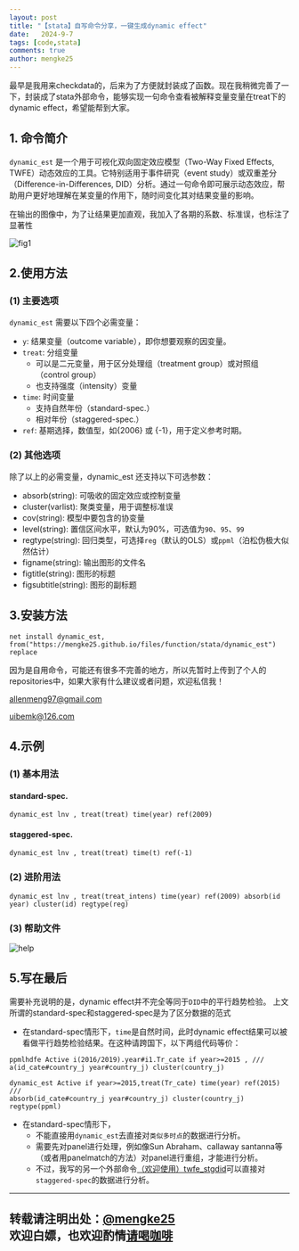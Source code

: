 ```yaml
---
layout: post
title: "【stata】自写命令分享，一键生成dynamic effect"
date:   2024-9-7
tags: [code,stata]
comments: true
author: mengke25
---
```





最早是我用来checkdata的，后来为了方便就封装成了函数。现在我稍微完善了一下，封装成了stata外部命令，能够实现一句命令查看被解释变量变量在treat下的dynamic effect，希望能帮到大家。


<!-- more -->

## 1. 命令简介

`dynamic_est` 是一个用于可视化双向固定效应模型（Two-Way Fixed Effects, TWFE）动态效应的工具。它特别适用于事件研究（event study）或双重差分（Difference-in-Differences, DID）分析。通过一句命令即可展示动态效应，帮助用户更好地理解在某变量的作用下，随时间变化其对结果变量的影响。

在输出的图像中，为了让结果更加直观，我加入了各期的系数、标准误，也标注了显著性

![fig1](https://mengke25.github.io/images/dynamic_est/fig1.png)


## 2.使用方法

### (1) 主要选项
`dynamic_est` 需要以下四个必需变量：
* `y`: 结果变量（outcome variable），即你想要观察的因变量。
* `treat`: 分组变量
  * 可以是二元变量，用于区分处理组（treatment group）或对照组（control group）
  * 也支持强度（intensity）变量
* `time`: 时间变量
  * 支持自然年份（standard-spec.）
  * 相对年份（staggered-spec.）
* `ref`: 基期选择，数值型，如{2006} 或 {-1}，用于定义参考时期。


### (2) 其他选项

除了以上的必需变量，dynamic_est 还支持以下可选参数：
* absorb(string): 可吸收的固定效应或控制变量
* cluster(varlist): 聚类变量，用于调整标准误
* cov(string): 模型中要包含的协变量
* level(string): 置信区间水平，默认为90%，可选值为`90`、`95`、`99`
* regtype(string): 回归类型，可选择`reg`（默认的OLS）或`ppml`（泊松伪极大似然估计）
* figname(string): 输出图形的文件名
* figtitle(string): 图形的标题
* figsubtitle(string): 图形的副标题


## 3.安装方法

```
net install dynamic_est, from("https://mengke25.github.io/files/function/stata/dynamic_est") replace
```
因为是自用命令，可能还有很多不完善的地方，所以先暂时上传到了个人的repositories中，如果大家有什么建议或者问题，欢迎私信我！

allenmeng97@gmail.com

uibemk@126.com


## 4.示例

### (1) 基本用法
#### standard-spec.
```    
dynamic_est lnv , treat(treat) time(year) ref(2009) 
```

#### staggered-spec.
```
dynamic_est lnv , treat(treat) time(t) ref(-1) 
```

### (2) 进阶用法
```
dynamic_est lnv , treat(treat_intens) time(year) ref(2009) absorb(id year) cluster(id) regtype(reg)
```


### (3) 帮助文件

![help](https://mengke25.github.io/images/dynamic_est/fig2.jpg)


## 5.写在最后

需要补充说明的是，dynamic effect并不完全等同于`DID`中的平行趋势检验。
上文所谓的standard-spec和staggered-spec是为了区分数据的范式

* 在standard-spec情形下，`time`是自然时间，此时dynamic effect结果可以被看做平行趋势检验结果。在这种请跨国下，以下两组代码等价：
```
ppmlhdfe Active i(2016/2019).year#i1.Tr_cate if year>=2015 , /// 
a(id_cate#country_j year#country_j) cluster(country_j) 
```

```
dynamic_est Active if year>=2015,treat(Tr_cate) time(year) ref(2015) /// 
absorb(id_cate#country_j year#country_j) cluster(country_j) regtype(ppml)
```

* 在standard-spec情形下，
  * 不能直接用`dynamic_est`去直接对`类似多时点`的数据进行分析。
  * 需要先对panel进行处理，例如像Sun Abraham、callaway santanna等（或者用panelmatch的方法）对panel进行重组，才能进行分析。
  * 不过，我写的另一个外部命令[（欢迎使用）twfe_stgdid](https://mengke25.github.io/twfe_stgdid/)可以直接对`staggered-spec`的数据进行分析。


---------------------------------------------
转载请注明出处：[@mengke25](https://mengke25.github.io/dynamic_est/) <br />
**欢迎白嫖，也欢迎酌情**[请喝咖啡](https://mengke25.github.io/images/dashang.png)
---------------------------------------------








